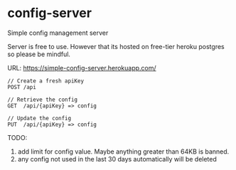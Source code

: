 # config-server

Simple config management server

Server is free to use. However that its hosted on free-tier heroku postgres so please be mindful.

URL: https://simple-config-server.herokuapp.com/

```
// Create a fresh apiKey
POST /api

// Retrieve the config
GET  /api/{apiKey} => config

// Update the config
PUT  /api/{apiKey} => config

```

TODO:
1. add limit for config value. Maybe anything greater than 64KB is banned.
2. any config not used in the last 30 days automatically will be deleted
